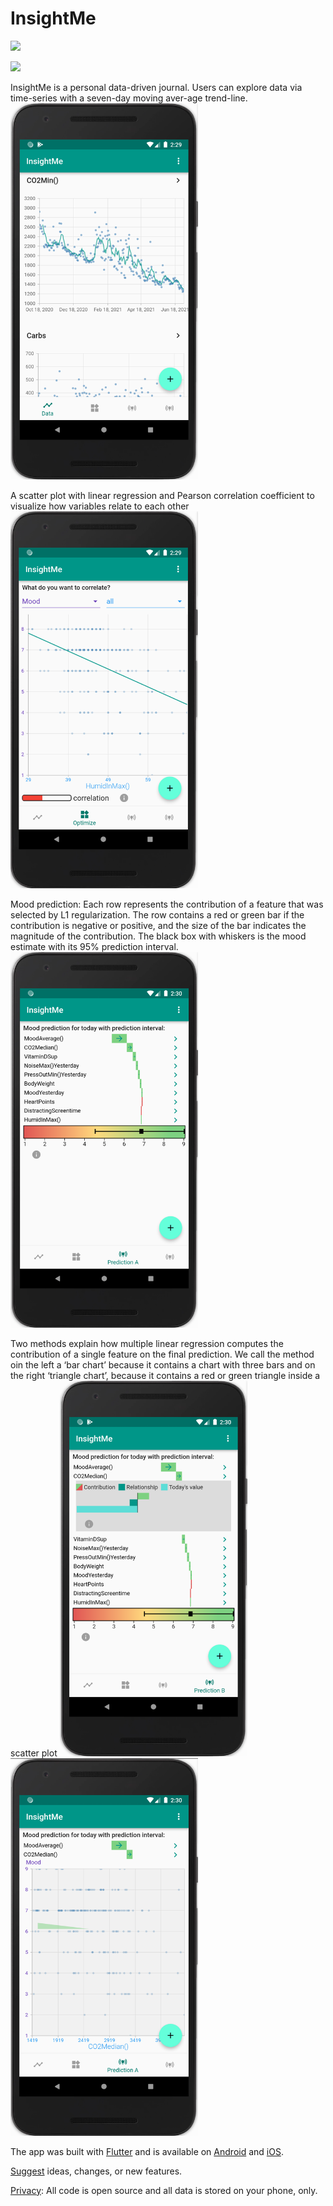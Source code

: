# InsightMe
<a href="https://play.google.com/store/apps/details?id=com.insightme"><img src="https://play.google.com/intl/en_us/badges/static/images/badges/en_badge_web_generic.png" width="200"></img></a> 

<a href="https://apps.apple.com/de/app/insightme/id1522480765"><img src="https://upload.wikimedia.org/wikipedia/commons/3/3c/Download_on_the_App_Store_Badge.svg" width="187"></img></a>

InsightMe is a personal data-driven journal.
Users can explore data via time-series with a seven-day moving aver-age trend-line.
<img src="https://github.com/christianreiser/InsightMe/blob/master/assets/readme/timeline.png" width="300">

A scatter plot with linear regression and Pearson correlation coefficient to visualize how variables relate to each other
<img src="https://github.com/christianreiser/InsightMe/blob/master/assets/readme/scatterplot.png" width="300">

Mood prediction: Each row represents the contribution of a feature
that was selected by L1 regularization. The row contains a red or green bar
if the contribution is negative or positive, and the size of the bar indicates
the magnitude of the contribution. The black box with whiskers is the mood
estimate with its 95% prediction interval.
<img src="https://github.com/christianreiser/InsightMe/blob/master/assets/readme/waterfall.png" width="300">

Two methods explain how multiple linear regression computes the
contribution of a single feature on the final prediction. We call the method oin the left a
‘bar chart’ because it contains a chart with three bars and on the right ‘triangle chart’,
because it contains a red or green triangle inside a scatter plot
<img src="https://github.com/christianreiser/InsightMe/blob/master/assets/readme/barchart.png" width="300"><img src="https://github.com/christianreiser/InsightMe/blob/master/assets/readme/triangle.png" width="300">


The app was built with [Flutter](https://flutter.io/) and is available on [Android](https://play.google.com/store/apps/details?id=com.insightme) and [iOS](https://apps.apple.com/de/app/insightme/id1522480765).



[Suggest](https://changemap.co/chris/insightme) ideas, changes, or new features.

[Privacy](https://app.insightme.org/privacy): All code is open source and all data is stored on your phone, only. 
